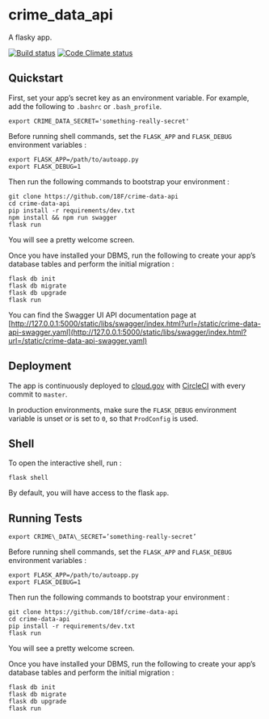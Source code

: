 crime_data_api
================

A flasky app.

[![Build status](https://circleci.com/gh/18F/crime-data-api.svg?style=svg)](https://circleci.com/gh/18F/crime-data-api)
[![Code Climate status](https://codeclimate.com/github/18F/crime-data-api.svg)](https://codeclimate.com/github/18F/crime-data-api)

Quickstart
----------

First, set your app’s secret key as an environment variable. For example, add the following to `.bashrc` or `.bash_profile`.

```
export CRIME_DATA_SECRET='something-really-secret'
```

Before running shell commands, set the `FLASK_APP` and `FLASK_DEBUG` environment variables :

```
export FLASK_APP=/path/to/autoapp.py
export FLASK_DEBUG=1
```

Then run the following commands to bootstrap your environment :

```
git clone https://github.com/18F/crime-data-api
cd crime-data-api
pip install -r requirements/dev.txt
npm install && npm run swagger
flask run
```

You will see a pretty welcome screen.

Once you have installed your DBMS, run the following to create your app’s database tables and perform the initial migration :

```
flask db init
flask db migrate
flask db upgrade
flask run
```

You can find the Swagger UI API documentation page at [http://127.0.0.1:5000/static/libs/swagger/index.html?url=/static/crime-data-api-swagger.yaml](http://127.0.0.1:5000/static/libs/swagger/index.html?url=/static/crime-data-api-swagger.yaml)

Deployment
----------
The app is continuously deployed to [cloud.gov](https://www.cloud.gov) with [CircleCI](https://circleci.com/gh/18F/crime-data-api) with every commit to `master`.

In production environments, make sure the `FLASK_DEBUG` environment variable is unset or is set to `0`, so that `ProdConfig` is used.

Shell
-----

To open the interactive shell, run :

```
flask shell
```

By default, you will have access to the flask `app`.

Running Tests
-------------

```
export CRIME\_DATA\_SECRET=’something-really-secret’
```

Before running shell commands, set the `FLASK_APP` and `FLASK_DEBUG` environment variables :

    export FLASK_APP=/path/to/autoapp.py
    export FLASK_DEBUG=1

Then run the following commands to bootstrap your environment :

```
git clone https://github.com/18f/crime-data-api
cd crime-data-api
pip install -r requirements/dev.txt
flask run
```

You will see a pretty welcome screen.

Once you have installed your DBMS, run the following to create your app’s database tables and perform the initial migration :

```
flask db init
flask db migrate
flask db upgrade
flask run
```
